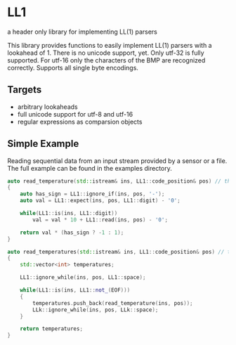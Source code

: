 # LL1
a header only library for implementing LL(1) parsers 

This library provides functions to easily implement LL(1) parsers with a lookahead of 1. There is no unicode support, yet. Only utf-32 is fully supported. For utf-16 only the characters of the BMP are recognized correctly. Supports all single byte encodings.

## Targets
- arbitrary lookaheads
- full unicode support for utf-8 and utf-16
- regular expressions as comparsion objects

## Simple Example
Reading sequential data from an input stream provided by a sensor or a file. The full example can be found in the examples directory.

```C++
auto read_temperature(std::istream& ins, LL1::code_position& pos) // throws unexpected_token
{
    auto has_sign = LL1::ignore_if(ins, pos, '-');
    auto val = LL1::expect(ins, pos, LL1::digit) - '0';

    while(LL1::is(ins, LL1::digit))
        val = val * 10 + LL1::read(ins, pos) - '0';

    return val * (has_sign ? -1 : 1);
}

auto read_temperatures(std::istream& ins, LL1::code_position& pos) // throws unexpected_token
{
    std::vector<int> temperatures;

    LL1::ignore_while(ins, pos, LL1::space);

    while(LL1::is(ins, LL1::not_(EOF)))
    {
        temperatures.push_back(read_temperature(ins, pos));
        LLk::ignore_while(ins, pos, LLk::space);
    }

    return temperatures;
}
```

